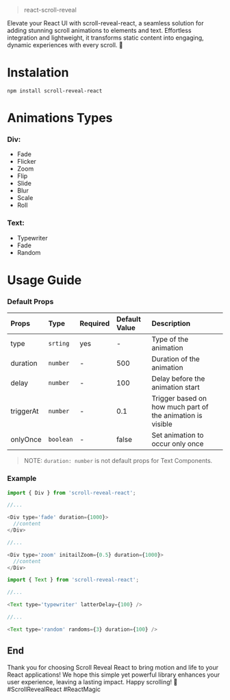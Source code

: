> react-scroll-reveal

Elevate your React UI with scroll-reveal-react, a seamless solution for adding stunning scroll animations to elements and text. Effortless integration and lightweight, it transforms static content into engaging, dynamic experiences with every scroll. 🚀

# Instalation
```
npm install scroll-reveal-react
```

# Animations Types
### Div:
- Fade
- Flicker
- Zoom
- Flip
- Slide
- Blur
- Scale
- Roll
 
### Text:
- Typewriter
- Fade
- Random

# Usage Guide

### Default Props
  
| Props | Type |  Required  | Default Value |  Description |
|:-----|:-----|:--------|:------|:----|
| type | `srting` | yes | - | Type of the animation |
| duration | `number` |  -  | 500 | Duration of the animation |
| delay | `number` | - | 100 | Delay before the animation start |
| triggerAt | `number` | - | 0.1 | Trigger based on how much part of the animation is visible |
| onlyOnce | `boolean` | - | false | Set animation to occur only once |

> NOTE: `duration: number` is not default props for Text Components.

### Example

```javascript
import { Div } from 'scroll-reveal-react';

//...

<Div type='fade' duration={1000}>
  //content
</Div>

//...

<Div type='zoom' initailZoom={0.5} duration={1000}>
  //content
</Div>

```

```javascript
import { Text } from 'scroll-reveal-react';

//...

<Text type='typewriter' latterDelay={100} />

//...

<Text type='random' randoms={3} duration={100} />

```

## End

Thank you for choosing Scroll Reveal React to bring motion and life to your React applications! We hope this simple yet powerful library enhances your user experience, leaving a lasting impact. Happy scrolling! 🌟 #ScrollRevealReact #ReactMagic
